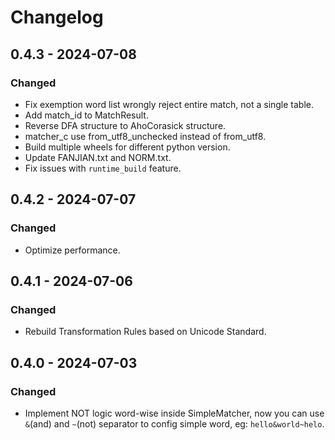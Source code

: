 # Changelog

## 0.4.3 - 2024-07-08
### Changed

- Fix exemption word list wrongly reject entire match, not a single table.
- Add match_id to MatchResult.
- Reverse DFA structure to AhoCorasick structure.
- matcher_c use from_utf8_unchecked instead of from_utf8.
- Build multiple wheels for different python version.
- Update FANJIAN.txt and NORM.txt.
- Fix issues with `runtime_build` feature.

## 0.4.2 - 2024-07-07
### Changed

- Optimize performance.

## 0.4.1 - 2024-07-06
### Changed

- Rebuild Transformation Rules based on Unicode Standard.

## 0.4.0 - 2024-07-03
### Changed

- Implement NOT logic word-wise inside SimpleMatcher, now you can use `&`(and) and `~`(not) separator to config simple word, eg: `hello&world~helo`.
